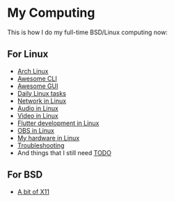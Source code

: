 # My Computing
 
This is how I do my full-time BSD/Linux computing now:

## For Linux

- [Arch Linux](doc/arch.md)
- [Awesome CLI](doc/cli.md)
- [Awesome GUI](doc/gui.md)
- [Daily Linux tasks](doc/daily.md)
- [Network in Linux](doc/network.md)
- [Audio in Linux](doc/audio.md)
- [Video in Linux](doc/video.md)
- [Flutter development in Linux](doc/flutter.md)
- [OBS in Linux](doc/obs.md)
- [My hardware in Linux](doc/hardware.md)
- [Troubleshooting](doc/troubleshooting.md)
- And things that I still need [TODO](doc/TODO.md)

## For BSD

- [A bit of X11](bsd/x11.md)
